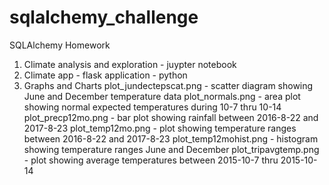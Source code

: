 # sqlalchemy_challenge
SQLAlchemy Homework

1. Climate analysis and exploration - juypter notebook
2. Climate app - flask application - python
3. Graphs and Charts
	plot_jundectepscat.png - scatter diagram showing June and December temperature data
	plot_normals.png - area plot showing normal expected temperatures during 10-7 thru 10-14
	plot_precp12mo.png - bar plot showing rainfall between 2016-8-22 and 2017-8-23
	plot_temp12mo.png - plot showing temperature ranges between 2016-8-22 and 2017-8-23
	plot_temp12mohist.png - histogram showing temperature ranges June and December
	plot_tripavgtemp.png - plot showing average temperatures between 2015-10-7 thru 2015-10-14
